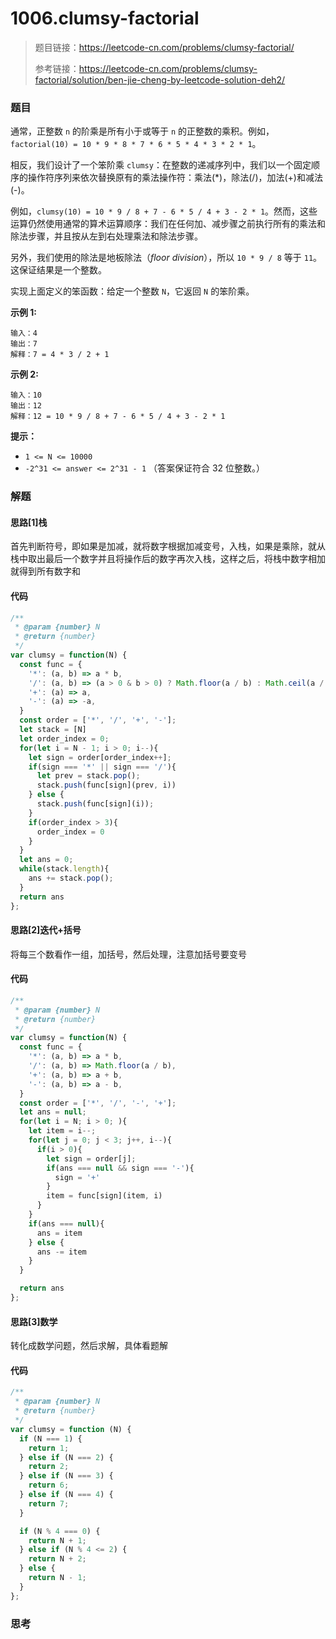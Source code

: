 # 1006.clumsy-factorial

> 题目链接：https://leetcode-cn.com/problems/clumsy-factorial/
>
> 参考链接：https://leetcode-cn.com/problems/clumsy-factorial/solution/ben-jie-cheng-by-leetcode-solution-deh2/

### 题目

通常，正整数 `n` 的阶乘是所有小于或等于 `n` 的正整数的乘积。例如，`factorial(10) = 10 * 9 * 8 * 7 * 6 * 5 * 4 * 3 * 2 * 1`。

相反，我们设计了一个笨阶乘 `clumsy`：在整数的递减序列中，我们以一个固定顺序的操作符序列来依次替换原有的乘法操作符：乘法(*)，除法(/)，加法(+)和减法(-)。

例如，`clumsy(10) = 10 * 9 / 8 + 7 - 6 * 5 / 4 + 3 - 2 * 1`。然而，这些运算仍然使用通常的算术运算顺序：我们在任何加、减步骤之前执行所有的乘法和除法步骤，并且按从左到右处理乘法和除法步骤。

另外，我们使用的除法是地板除法（*floor division*），所以 `10 * 9 / 8` 等于 `11`。这保证结果是一个整数。

实现上面定义的笨函数：给定一个整数 `N`，它返回 `N` 的笨阶乘。

**示例  1:**

```
输入：4
输出：7
解释：7 = 4 * 3 / 2 + 1
```

**示例  2:**

```
输入：10
输出：12
解释：12 = 10 * 9 / 8 + 7 - 6 * 5 / 4 + 3 - 2 * 1
```

**提示：**

- `1 <= N <= 10000`
- `-2^31 <= answer <= 2^31 - 1` （答案保证符合 32 位整数。）



### 解题

#### 思路[1]栈

首先判断符号，即如果是加减，就将数字根据加减变号，入栈，如果是乘除，就从栈中取出最后一个数字并且将操作后的数字再次入栈，这样之后，将栈中数字相加就得到所有数字和

#### 代码

```javascript
/**
 * @param {number} N
 * @return {number}
 */
var clumsy = function(N) {
  const func = {
    '*': (a, b) => a * b,
    '/': (a, b) => (a > 0 & b > 0) ? Math.floor(a / b) : Math.ceil(a / b),
    '+': (a) => a,
    '-': (a) => -a,
  }
  const order = ['*', '/', '+', '-'];
  let stack = [N]
  let order_index = 0;
  for(let i = N - 1; i > 0; i--){
    let sign = order[order_index++];
    if(sign === '*' || sign === '/'){
      let prev = stack.pop();
      stack.push(func[sign](prev, i))
    } else {
      stack.push(func[sign](i));
    }
    if(order_index > 3){
      order_index = 0
    }
  }
  let ans = 0;
  while(stack.length){
    ans += stack.pop();
  }
  return ans
};
```

#### 思路[2]迭代+括号

将每三个数看作一组，加括号，然后处理，注意加括号要变号

#### 代码

```javascript
/**
 * @param {number} N
 * @return {number}
 */
var clumsy = function(N) {
  const func = {
    '*': (a, b) => a * b,
    '/': (a, b) => Math.floor(a / b),
    '+': (a, b) => a + b,
    '-': (a, b) => a - b,
  }
  const order = ['*', '/', '-', '+'];
  let ans = null;
  for(let i = N; i > 0; ){
    let item = i--;
    for(let j = 0; j < 3; j++, i--){
      if(i > 0){
        let sign = order[j];
        if(ans === null && sign === '-'){
          sign = '+'
        }
        item = func[sign](item, i)
      }
    }
    if(ans === null){
      ans = item 
    } else {
      ans -= item
    }
  }

  return ans
};
```

#### 思路[3]数学

转化成数学问题，然后求解，具体看题解

#### 代码

```javascript
/**
 * @param {number} N
 * @return {number}
 */
var clumsy = function (N) {
  if (N === 1) {
    return 1;
  } else if (N === 2) {
    return 2;
  } else if (N === 3) {
    return 6;
  } else if (N === 4) {
    return 7;
  }

  if (N % 4 === 0) {
    return N + 1;
  } else if (N % 4 <= 2) {
    return N + 2;
  } else {
    return N - 1;
  }
};
```



### 思考